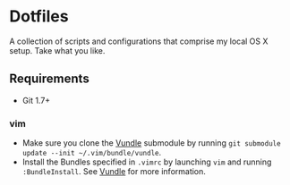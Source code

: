 # Dotfiles

A collection of scripts and configurations that comprise my local OS X setup. Take what you like.

## Requirements

* Git 1.7+

### vim

* Make sure you clone the [Vundle](https://github.com/gmarik/vundle) submodule
  by running `git submodule update --init ~/.vim/bundle/vundle`.
* Install the Bundles specified in `.vimrc` by launching `vim` and running
  `:BundleInstall`. See [Vundle](https://github.com/gmarik/vundle)
  for more information.

